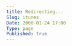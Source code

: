 ```yaml
---
title: Redirecting...
Slug: itunes
Date: 2000-01-24 17:00
Type: page
Published: true
---
```


<script type="text/javascript">
	var theAddress = "http://lawrenceting.tk/"
	document.write("Redirecting to " + theAddress);
	window.location = theAddress
</script>